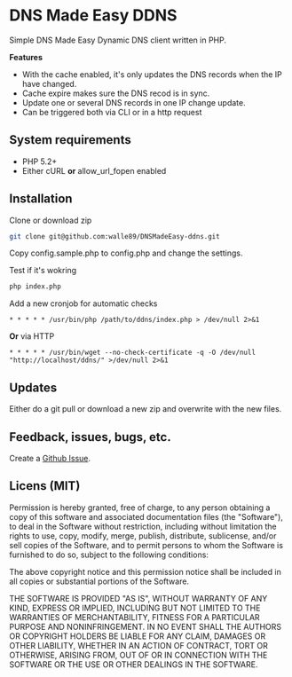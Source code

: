 # DNS Made Easy DDNS
Simple DNS Made Easy Dynamic DNS client written in PHP.

**Features**

* With the cache enabled, it's only updates the DNS records when the IP have changed.
* Cache expire makes sure the DNS recod is in sync.
* Update one or several DNS records in one IP change update.
* Can be triggered both via CLI or in a http request

## System requirements

* PHP 5.2+
* Either cURL **or** allow_url_fopen enabled 

## Installation

Clone or download zip
```bash
git clone git@github.com:walle89/DNSMadeEasy-ddns.git
```

Copy config.sample.php to config.php and change the settings.

Test if it's wokring
```bash
php index.php
```

Add a new cronjob for automatic checks
```
* * * * * /usr/bin/php /path/to/ddns/index.php > /dev/null 2>&1
```
**Or** via HTTP
```
* * * * * /usr/bin/wget --no-check-certificate -q -O /dev/null "http://localhost/ddns/" >/dev/null 2>&1
```

## Updates

Either do a git pull or download a new zip and overwrite with the new files.

## Feedback, issues, bugs, etc.

Create a [Github Issue](https://github.com/walle89/DNSMadeEasy-Dynamic-DNS/issues).

## Licens (MIT)
Permission is hereby granted, free of charge, to any person obtaining a copy of this software and associated documentation files (the "Software"), to deal in the Software without restriction, including without limitation the rights to use, copy, modify, merge, publish, distribute, sublicense, and/or sell copies of the Software, and to permit persons to whom the Software is furnished to do so, subject to the following conditions:

The above copyright notice and this permission notice shall be included in all copies or substantial portions of the Software.

THE SOFTWARE IS PROVIDED "AS IS", WITHOUT WARRANTY OF ANY KIND, EXPRESS OR IMPLIED, INCLUDING BUT NOT LIMITED TO THE WARRANTIES OF MERCHANTABILITY, FITNESS FOR A PARTICULAR PURPOSE AND NONINFRINGEMENT. IN NO EVENT SHALL THE AUTHORS OR COPYRIGHT HOLDERS BE LIABLE FOR ANY CLAIM, DAMAGES OR OTHER LIABILITY, WHETHER IN AN ACTION OF CONTRACT, TORT OR OTHERWISE, ARISING FROM, OUT OF OR IN CONNECTION WITH THE SOFTWARE OR THE USE OR OTHER DEALINGS IN THE SOFTWARE.
